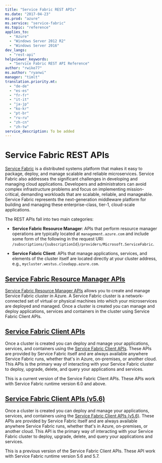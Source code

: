 ```yaml
---
title: "Service Fabric REST APIs"
ms.date: "2017-04-23"
ms.prod: "azure"
ms.service: "service-fabric"
ms.topic: "reference"
applies_to: 
  - "Azure"
  - "Windows Server 2012 R2"
  - "Windows Server 2016"
dev_langs: 
  - "rest-api"
helpviewer_keywords: 
  - "Service Fabric REST API Reference"
author: "rwike77"
ms.author: "ryanwi"
manager: "timlt"
translation.priority.mt: 
  - "de-de"
  - "es-es"
  - "fr-fr"
  - "it-it"
  - "ja-jp"
  - "ko-kr"
  - "pt-br"
  - "ru-ru"
  - "zh-cn"
  - "zh-tw"
service_description: To be added
---
```


# Service Fabric REST APIs

[Service Fabric](http://aka.ms/ServiceFabric) is a distributed systems platform that makes it easy to package, deploy, and manage scalable and reliable microservices. Service Fabric also addresses the significant challenges in developing and managing cloud applications. Developers and administrators can avoid complex infrastructure problems and focus on implementing mission-critical, demanding workloads that are scalable, reliable, and manageable. Service Fabric represents the next-generation middleware platform for building and managing these enterprise-class, tier-1, cloud-scale applications.

The REST APIs fall into two main categories:

  - **Service Fabric Resource Manager**: APIs that perform resource manager operations are typically located at `management.azure.com` and include some form of the following in the request URI: `/subscriptions/{subscriptionId}/providers/Microsoft.ServiceFabric`. 
  
  - **Service Fabric Client**: APIs that manage applications, services, and elements of the cluster itself are located directly at your cluster address, e.g., `mycluster.westus.cloudapp.azure.com`.  

## [Service Fabric Resource Manager APIs](sfrp-index.md)

 [Service Fabric Resource Manager APIs](sfrp-index.md) allows you to create and manage Service Fabric cluster in Azure. A Service Fabric cluster is a network-connected set of virtual or physical machines into which your microservices are deployed and managed.  Once a cluster is created you can manage and deploy applications, services and containers in the cluster using Service Fabric Client APIs. 

## [Service Fabric Client APIs](sfclient-index.md)

Once a cluster is created you can deploy and manage your applications, services, and containers using the [Service Fabric Client APIs](sfclient-index.md). These APIs are provided by Service Fabric itself and are always available anywhere Service Fabric runs, whether that's in Azure, on-premises, or another cloud. This APIs is the primary way of interacting with your Service Fabric cluster to deploy, upgrade, delete, and query your applications and services. 

This is a current version of the Service Fabric Client APIs. These APIs work with Service Fabric runtime version 6.0 and above.

## [Service Fabric Client APIs (v5.6)](sfclient-v56-index.md)

Once a cluster is created you can deploy and manage your applications, services, and containers using the [Service Fabric Client APIs (v5.6)](sfclient-v56-index.md). These APIs are provided by Service Fabric itself and are always available anywhere Service Fabric runs, whether that's in Azure, on-premises, or another cloud. This API is the primary way of interacting with your Service Fabric cluster to deploy, upgrade, delete, and query your applications and services. 

This is a previous version of the Service Fabric Client APIs. These API work with Service Fabric runtime version 5.6 and 5.7. 
